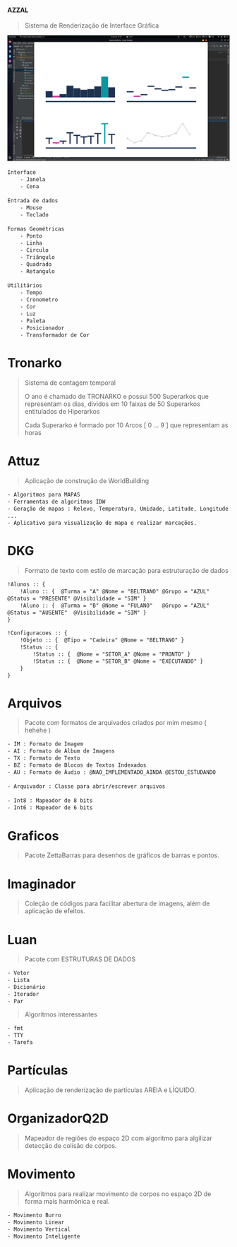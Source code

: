 #### AZZAL

> Sistema de Renderização de Interface Gráfica

![AZZAL](https://github.com/luandkg/Azzal/blob/master/res/azzal_01.png)

    Interface
        - Janela
        - Cena

    Entrada de dados
        - Mouse
        - Teclado
        
    Formas Geométricas
        - Ponto
        - Linha
        - Circulo
        - Triângulo
        - Quadrado
        - Retangulo
        
    Utilitários
        - Tempo
        - Cronometro
        - Cor
        - Luz
        - Paleta
        - Posicionador
        - Transformador de Cor


# Tronarko

> Sistema de contagem temporal
> 
> O ano é chamado de TRONARKO e possui 500 Superarkos que representam os dias, dividos em 10 faixas de 50 Superarkos entitulados de Hiperarkos
>
> Cada Superarko é formado por 10 Arcos [ 0 ... 9 ] que representam as horas
> 

# Attuz

> Aplicação de construção de WorldBuilding

    - Algoritmos para MAPAS
    - Ferramentas de algoritmos IDW
    - Geração de mapas : Relevo, Temperatura, Umidade, Latitude, Longitude ...
    - Aplicativo para visualização de mapa e realizar marcações.


# DKG

> Formato de texto com estilo de marcação para estruturação de dados

~~~
!Alunos :: {
    !Aluno :: {  @Turma = "A" @Nome = "BELTRANO" @Grupo = "AZUL" @Status = "PRESENTE" @Visibilidade = "SIM" }
    !Aluno :: {  @Turma = "B" @Nome = "FULANO"   @Grupo = "AZUL" @Status = "AUSENTE"  @Visibilidade = "SIM" }
}
~~~

~~~
!Configuracoes :: {
    !Objeto :: {  @Tipo = "Cadeira" @Nome = "BELTRANO" }
    !Status :: {
        !Status :: {  @Nome = "SETOR_A" @Nome = "PRONTO" }
        !Status :: {  @Nome = "SETOR_B" @Nome = "EXECUTANDO" }
    }
}
~~~

# Arquivos

> Pacote com formatos de arquivados criados por mim mesmo ( hehehe )

    - IM : Formato de Imagem
    - AI : Formato de Álbum de Imagens
    - TX : Formato de Texto
    - BZ : Formato de Blocos de Textos Indexados
    - AU : Formato de Áudio : @NAO_IMPLEMENTADO_AINDA @ESTOU_ESTUDANDO

    - Arquivador : Classe para abrir/escrever arquivos

    - Int8 : Mapeador de 8 bits
    - Int6 : Mapeador de 6 bits

# Graficos

> Pacote ZettaBarras para desenhos de gráficos de barras e pontos.

# Imaginador

> Coleção de códigos para facilitar abertura de imagens, além de aplicação de efeitos.

# Luan

> Pacote com ESTRUTURAS DE DADOS

    - Vetor
    - Lista
    - Dicionário
    - Iterador
    - Par

> Algoritmos interessantes

    - fmt 
    - TTY
    - Tarefa

# Partículas

> Aplicação de renderização de partículas AREIA e LÍQUIDO.

# OrganizadorQ2D

> Mapeador de regiões do espaço 2D com algoritmo para algilizar detecção de colisão de corpos.

# Movimento

> Algoritmos para realizar movimento de corpos no espaço 2D de forma mais harmônica e real.

    - Movimento Burro
    - Movimento Linear
    - Movimento Vertical
    - Movimento Inteligente
